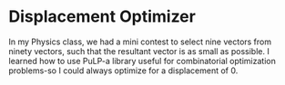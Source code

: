 # Displacement Optimizer
In my Physics class, we had a mini contest to select nine vectors from ninety vectors, such that the resultant vector is as small as possible. I learned how to use PuLP-a library useful for combinatorial optimization problems-so I could always optimize for a displacement of 0. 

